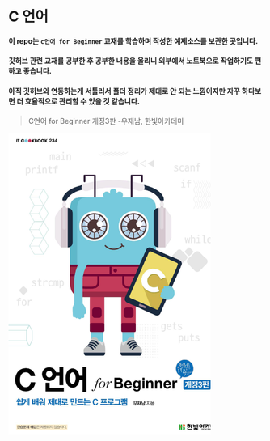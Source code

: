 # C 언어



 #### 이 repo는  `c언어 for Beginner` 교재를 학습하며 작성한 예제소스를 보관한 곳입니다.

 #### 깃허브 관련 교재를 공부한 후 공부한 내용을 올리니 외부에서 노트북으로 작업하기도 편하고 좋습니다.

 #### 아직 깃허브와 연동하는게 서툴러서 폴더 정리가 제대로 안 되는 느낌이지만 자꾸 하다보면 더 효율적으로 관리할 수 있을 것 같습니다.

> C언어 for Beginner 개정3판 -우재남, 한빛아카데미
<img src ="images/c_for_beginner.png" width="400" height="auto">





